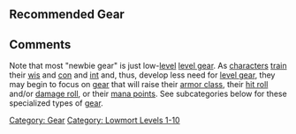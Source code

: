 ## Recommended Gear

## Comments

Note that most "newbie gear" is just
low-[level](Object_Level "wikilink") [level
gear](:Category:_Level_Gear "wikilink"). As
[characters](:Category:_Characters "wikilink") [train](Train "wikilink")
their [wis](Wisdom "wikilink") and [con](Constitution "wikilink") and
[int](Intelligence "wikilink") and, thus, develop less need for [level
gear](:Category:_Level_Gear "wikilink"), they may begin to focus on
[gear](:Category:_Gear "wikilink") that will raise their [armor
class](Armor_Class "wikilink"), their [hit roll](Hit_Roll "wikilink")
and/or [damage roll](Damage_Roll "wikilink"), or their [mana
points](Mana_Points "wikilink"). See subcategories below for these
specialized types of [gear](:Category:_Gear "wikilink").

[Category: Gear](Category:_Gear "wikilink") [Category: Lowmort Levels
1-10](Category:_Lowmort_Levels_1-10 "wikilink")
